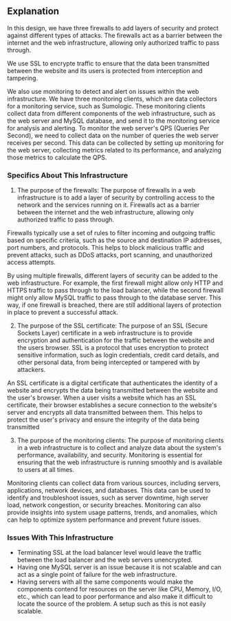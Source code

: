 ## Explanation

In this design, we have three firewalls to add layers of security and protect against different types of attacks. The firewalls act as a barrier between the internet and the web infrastructure, allowing only authorized traffic to pass through.

We use SSL to encrypte traffic to ensure that the data been transmitted between the website and its users is protected from interception and tampering.

We also use monitoring to detect and alert on issues within the web infrastructure. We have three monitoring clients, which are data collectors for a monitoring service, such as Sumologic. These monitoring clients collect data from different components of the web infrastructure, such as the web server and MySQL database, and send it to the monitoring service for analysis and alerting.
To monitor the web server's QPS (Queries Per Second), we need to collect data on the number of queries the web server receives per second. This data can be collected by setting up monitoring for the web server, collecting metrics related to its performance, and analyzing those metrics to calculate the QPS.


### Specifics About This Infrastructure
1. The purpose of the firewalls:
   The purpose of firewalls in a web infrastructure is to add a layer of security by controlling access to the network and the services running on it. Firewalls act as a barrier between the internet and the web infrastructure, allowing only authorized traffic to pass through.

Firewalls typically use a set of rules to filter incoming and outgoing traffic based on specific criteria, such as the source and destination IP addresses, port numbers, and protocols. This helps to block malicious traffic and prevent attacks, such as DDoS attacks, port scanning, and unauthorized access attempts.

By using multiple firewalls, different layers of security can be added to the web infrastructure. For example, the first firewall might allow only HTTP and HTTPS traffic to pass through to the load balancer, while the second firewall might only allow MySQL traffic to pass through to the database server. This way, if one firewall is breached, there are still additional layers of protection in place to prevent a successful attack.

2. The purpose of the SSL certificate:
  The purpose of an SSL (Secure Sockets Layer) certificate in a web infrastructure is to provide encryption and authentication for the traffic between the website and the users browser. SSL is a protocol that uses encryption to protect sensitive information, such as login credentials, credit card details, and other personal data, from being intercepted or tampered with by attackers.

An SSL certificate is a digital certificate that authenticates the identity of a website and encrypts the data being transmitted between the website and the user's browser. When a user visits a website which has an SSL certificate, their browser establishes a secure connection to the website's server and encrypts all data transmitted between them. This helps to protect the user's privacy and ensure the integrity of the data being transmitted

3. The purpose of the monitoring clients:
   The purpose of monitoring clients in a web infrastructure is to collect and analyze data about the system's performance, availability, and security. Monitoring is essential for ensuring that the web infrastructure is running smoothly and is available to users at all times.

Monitoring clients can collect data from various sources, including servers, applications, network devices, and databases. This data can be used to identify and troubleshoot issues, such as server downtime, high server load, network congestion, or security breaches. Monitoring can also provide insights into system usage patterns, trends, and anomalies, which can help to optimize system performance and prevent future issues.


### Issues With This Infrastructure
* Terminating SSL at the load balancer level would leave the traffic between the load balancer and the web servers unencrypted.
* Having one MySQL server is an issue because it is not scalable and can act as a single point of failure for the web infrastructure.
* Having servers with all the same components would make the components contend for resources on the server like CPU, Memory, I/O, etc., which can lead to poor performance and also make it difficult to locate the source of the problem. A setup such as this is not easily scalable.
